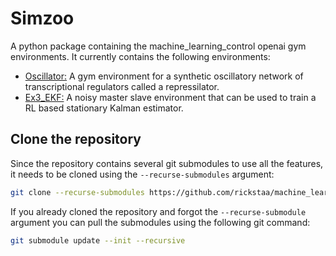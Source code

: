 # Simzoo

A python package containing the machine_learning_control openai gym environments. It currently contains the following environments:

-   [Oscillator:](https://github.com/rickstaa/oscillator/tree/master) A gym environment for a synthetic oscillatory network of transcriptional regulators called a repressilator.
-   [Ex3_EKF:](https://github.com/rickstaa/ex3_ekf) A noisy master slave environment that can be used to train a RL based stationary Kalman estimator.

## Clone the repository

Since the repository contains several git submodules to use all the features, it needs
to be cloned using the `--recurse-submodules` argument:

```bash
git clone --recurse-submodules https://github.com/rickstaa/machine_learning_control.git
```

If you already cloned the repository and forgot the `--recurse-submodule` argument you
can pull the submodules using the following git command:

```bash
git submodule update --init --recursive
```
